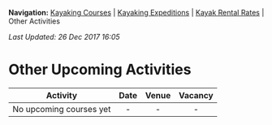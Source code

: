 **Navigation:** [Kayaking Courses](index) &#124; [Kayaking Expeditions](expedition) &#124; [Kayak Rental Rates](rental) &#124; Other Activities

_Last Updated: 26 Dec 2017 16:05_
# Other Upcoming Activities

Activity | Date | Venue | Vacancy
:---:|:---:|:---:|:---:
No upcoming courses yet|-|-|-

